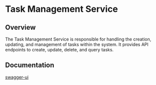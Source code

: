# Task Management Service

## Overview
The Task Management Service is responsible for handling the creation, updating, and management of tasks within the system. It provides API endpoints to create, update, delete, and query tasks.


## Documentation

[swagger-ui](https://task-management-dyjs.onrender.com/swagger-ui/index.html)
